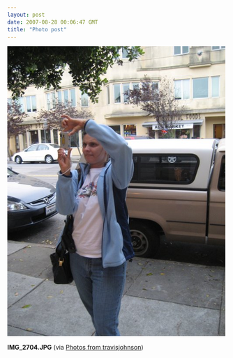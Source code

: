 ```yaml
---
layout: post
date: 2007-08-28 00:06:47 GMT
title: "Photo post"
---
```

![travisj](/images/53b1a906c807af1ad4b107e20a2d8d172db2c2ee1ec659a0035d40aa173a3d12.jpg)

<b>IMG_2704.JPG</b> (via <a href="http://www.flickr.com/photos/travisjohnson/1252247987/">Photos from travisjohnson</a>)
